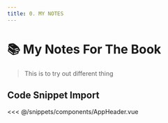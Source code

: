 ```yaml
---
title: 0. MY NOTES
---
```


# :books: My Notes For The Book

> This is to try out different thing

## Code Snippet Import

<<< @/snippets/components/AppHeader.vue
